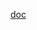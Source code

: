 [doc](https://docs.google.com/document/d/1a4JLYVqrEXonB-zikY67_-kgDlijg2hr/edit?usp=sharing&ouid=110521401843073719980&rtpof=true&sd=true)

